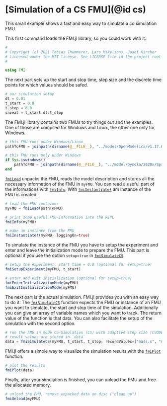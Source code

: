# [Simulation of a CS FMU](@id cs)

This small example shows a fast and easy way to simulate a co simulation FMU.

This first command loads the FMI.jl library, so you could work with it.

```julia
#
# Copyright (c) 2021 Tobias Thummerer, Lars Mikelsons, Josef Kircher
# Licensed under the MIT license. See LICENSE file in the project root for details.
#

using FMI
```

The next part sets up the start and stop time, step size and the discrete time points for which values should be safed.
```julia
# our simulation setup
dt = 0.01
t_start = 0.0
t_stop = 8.0
saveat = t_start:dt:t_stop
```
The FMI.jl library contains two FMUs to try things out and the examples. One of those are compiled for Windows and Linux, the other one only for Windows.
```julia
# this FMU runs under Windows/Linux
pathToFMU = joinpath(dirname(@__FILE__), "../model/OpenModelica/v1.17.0/SpringFrictionPendulum1D.fmu")

# this FMU runs only under Windows
if Sys.iswindows()
    pathToFMU = joinpath(dirname(@__FILE__), "../model/Dymola/2020x/SpringFrictionPendulum1D.fmu")
end
```
[`fmiLoad`](@ref) unpacks the FMU, reads the model description and stores all the necessary information of the FMU in ```myFMU```. You can read a useful part of the informations with [`fmiInfo`](@ref). With [`fmiInstantiate!`](@ref) am instance of the FMU is created.
```julia
# load the FMU container
myFMU = fmiLoad(pathToFMU)

# print some useful FMU-information into the REPL
fmiInfo(myFMU)

# make an instance from the FMU
fmiInstantiate!(myFMU; loggingOn=true)
```
To simulate the instance of the FMU you have to setup the experiment and enter and leave the initialization mode to prepare the FMU. This part is optional if you use the option ```setup=true``` in [`fmiSimulateCS`](@ref).
```julia
# setup the experiment, start time = 0.0 (optional for setup=true)
fmiSetupExperiment(myFMU, t_start)

# enter and exit initialization (optional for setup=true)
fmiEnterInitializationMode(myFMU)
fmiExitInitializationMode(myFMU)
```
The next part is the actual simulation. FMI.jl provides you with an easy way to do it. The [`fmiSimulateCS`](@ref) function expects the FMU or instance of an FMU you want to simulate, the start and stop time of the simulation. Additionally you can give an array of variable names which you want to track. The return value of the function is that data. You can also facilitate the setup of the simulation with the second option.
```julia
# run the FMU in mode Co-Simulation (CS) with adaptive step size (CVODE) but fixed save points dt,
# result values are stored in `data`
data = fmiSimulateCS(myFMU, t_start, t_stop; recordValues=["mass.s", "mass.v"], setup=true)
```
FMI.jl offers a simple way to visualize the simulation results with the [`fmiPlot`](@ref) function.
```julia
# plot the results
fmiPlot(data)
```
Finally, after your simulation is finished, you can unload the FMU and free the allocated memory.
```julia
# unload the FMU, remove unpacked data on disc ("clean up")
fmiUnload(myFMU)
```